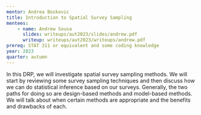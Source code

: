 ```yaml
---
mentor: Andrea Boskovic
title: Introduction to Spatial Survey Sampling
mentees:
    - name: Andrew Sousa
      slides: writeups/aut2023/slides/andrew.pdf
      writeup: writeups/aut2023/writeups/andrew.pdf
prereq: STAT 311 or equivalent and some coding knowledge
year: 2023
quarter: autumn
---
```

In this DRP, we will investigate spatial survey sampling methods. We will start by reviewing some survey sampling techniques and then discuss how we can do statistical inference based on our surveys. Generally, the two paths for doing so are design-based methods and model-based methods. We will talk about when certain methods are appropriate and the benefits and drawbacks of each.